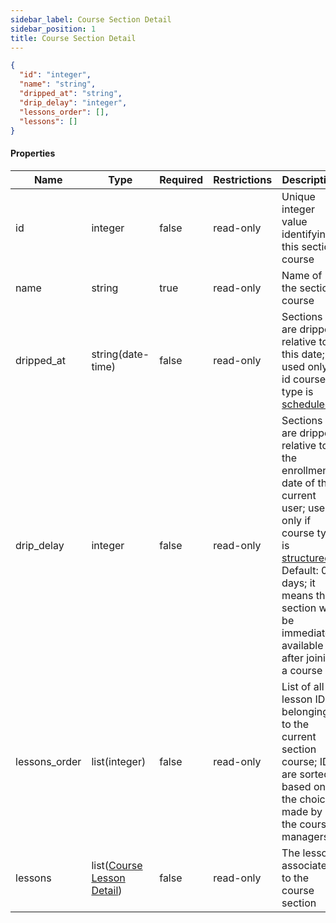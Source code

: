 ```yaml
---
sidebar_label: Course Section Detail
sidebar_position: 1
title: Course Section Detail
---
```


```json
{
  "id": "integer",
  "name": "string",
  "dripped_at": "string",
  "drip_delay": "integer",
  "lessons_order": [],
  "lessons": []
}

```

#### Properties

| Name          | Type                                                                             | Required | Restrictions | Description                                                                                                                                                                                                                                                                 |
|---------------|----------------------------------------------------------------------------------|----------|--------------|-----------------------------------------------------------------------------------------------------------------------------------------------------------------------------------------------------------------------------------------------------------------------------|
| id            | integer                                                                          | false    | read-only    | Unique integer value identifying this section course                                                                                                                                                                                                                        |                                                                         |
| name          | string                                                                           | true     | read-only    | Name of the section course                                                                                                                                                                                                                                                  |
| dripped_at    | string(date-time)                                                                | false    | read-only    | Sections are dripped relative to this date; used only id course type is [scheduled](/docs/apireference/v2/schemas/course#enumerated-values)                                                                                                                                 |
| drip_delay    | integer                                                                          | false    | read-only    | Sections are dripped relative to the enrollment date of the current user; used only if course type is [structured](/docs/apireference/v2/schemas/course#enumerated-values) .<br/>Default: 0 days; it means the section will be immediately available after joining a course |                                                                         |
| lessons_order | list(integer)                                                                    | false    | read-only    | List of all lesson IDs belonging to the current section course; IDs are sorted based on the choice made by the course managers                                                                                                                                              |
| lessons       | list([Course Lesson Detail](/docs/apireference/v2/schemas/course_lesson_detail)) | false    | read-only    | The lessons associated to the course section                                                                                                                                                                                                                                |
